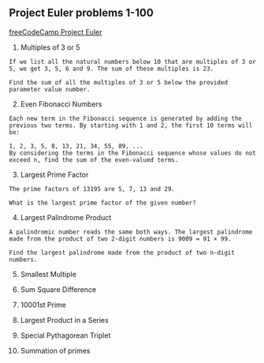 ## Project Euler problems 1-100

[freeCodeCamp Project Euler](https://www.freecodecamp.org/learn/project-euler/)

1. Multiples of 3 or 5
```
If we list all the natural numbers below 10 that are multiples of 3 or 5, we get 3, 5, 6 and 9. The sum of these multiples is 23.

Find the sum of all the multiples of 3 or 5 below the provided parameter value number.
```

2. Even Fibonacci Numbers
```
Each new term in the Fibonacci sequence is generated by adding the previous two terms. By starting with 1 and 2, the first 10 terms will be:

1, 2, 3, 5, 8, 13, 21, 34, 55, 89, ...
By considering the terms in the Fibonacci sequence whose values do not exceed n, find the sum of the even-valued terms.
```

3. Largest Prime Factor
```
The prime factors of 13195 are 5, 7, 13 and 29.

What is the largest prime factor of the given number?
```

4. Largest Palindrome Product
```
A palindromic number reads the same both ways. The largest palindrome made from the product of two 2-digit numbers is 9009 = 91 × 99.

Find the largest palindrome made from the product of two n-digit numbers.
```

5. Smallest Multiple

6. Sum Square Difference

7. 10001st Prime

8. Largest Product in a Series

9. Special Pythagorean Triplet

10. Summation of primes


